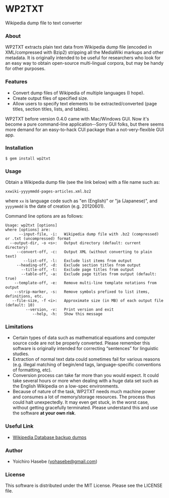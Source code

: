# WP2TXT

Wikipedia dump file to text converter

### About ###

WP2TXT extracts plain text data from Wikipedia dump file (encoded in XML/compressed with Bzip2) stripping all the MediaWiki markups and other metadata. It is originally intended to be useful for researchers who look for an easy way to obtain open-source multi-lingual corpora, but may be handy for other purposes.

### Features ###

* Convert dump files of Wikipedia of multiple languages (I hope).
* Create output files of specified size.
* Allow users to specify text elements to be extracted/converted (page titles, section titles, lists, and tables).

WP2TXT before version 0.4.0 came with Mac/Windows GUI. Now it's become a pure command-line application--Sorry GUI folks, but there seems more demand for an easy-to-hack CUI package than a not-very-flexible GUI app.

### Installation
    
    $ gem install wp2txt

### Usage

Obtain a Wikipedia dump file (see the link below) with a file name such as:

    xxwiki-yyyymmdd-pages-articles.xml.bz2

where `xx` is language code such as "en (English)" or "ja (Japanese)", and  `yyyymmdd` is the date of creation (e.g. 20120601).

Command line options are as follows:

    Usage: wp2txt [options]
    where [options] are:
          --input-file, -i:   Wikipedia dump file with .bz2 (compressed) or .txt (uncompressed) format
      --output-dir, -o <s>:   Output directory (default: current directory)
         --convert-off, -c:   Output XML (without converting to plain text)
            --list-off, -l:   Exclude list items from output
         --heading-off, -d:   Exclude section titles from output
           --title-off, -t:   Exclude page titles from output
           --table-off, -a:   Exclude page titles from output (default: true)
        --template-off, -e:   Remove multi-line template notations from output
        --strip-marker, -s:   Remove symbols prefixed to list items, definitions, etc.
       --file-size, -f <i>:   Approximate size (in MB) of each output file (default: 10)
             --version, -v:   Print version and exit
                --help, -h:   Show this message

### Limitations ###

* Certain types of data such as mathematical equations and computer source code are not be properly converted.  Please remember this software is originally intended for correcting “sentences” for linguistic studies.
* Extraction of normal text data could sometimes fail for various reasons (e.g. illegal matching of begin/end tags, language-specific conventions of formatting, etc). 
* Conversion process can take far more than you would expect. It could take several hours or more when dealing with a huge data set such as the English Wikipedia on a low-spec environments.
* Because of nature of the task, WP2TXT needs much machine power and consumes a lot of memory/storage resources. The process thus could halt unexpectedly. It may even get stuck, in the worst case, without getting gracefully terminated. Please understand this and use the software __at your own risk__.

### Useful Link ###

* [Wikipedia Database backup dumps](http://dumps.wikimedia.org/backup-index.html)
                
### Author ###

* Yoichiro Hasebe (<yohasebe@gmail.com>)

### License ###

This software is distributed under the MIT License. Please see the LICENSE file.
